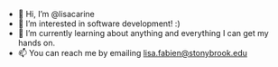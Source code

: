 - 👋 Hi, I’m @lisacarine
- 👀 I’m interested in software development! :)
- 🌱 I’m currently learning about anything and everything I can get my hands on.
- 📫 You can reach me by emailing lisa.fabien@stonybrook.edu 

<!---
lisacarine/lisacarine is a ✨ special ✨ repository because its `README.md` (this file) appears on your GitHub profile.
You can click the Preview link to take a look at your changes.
--->
